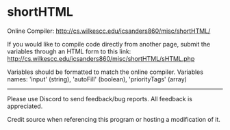 # shortHTML

Online Compiler: http://cs.wilkescc.edu/icsanders860/misc/shortHTML/

If you would like to compile code directly from another page, submit the variables through an HTML form to this link: http://cs.wilkescc.edu/icsanders860/misc/shortHTML/sHTML.php

Variables should be formatted to match the online compiler. 
Variables names: 'input' (string), 'autoFill' (boolean), 'priorityTags' (array)

_____________________________________________________________________________
Please use Discord to send feedback/bug reports.
All feedback is appreciated.

Credit source when referencing this program or hosting a modification of it.
